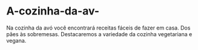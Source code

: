 # A-cozinha-da-av-
Na cozinha da avó você encontrará receitas fáceis de fazer em casa. Dos pães às sobremesas. Destacaremos a variedade da cozinha vegetariana e vegana.
